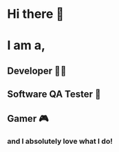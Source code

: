 # Hi there 👋
# I am a, 
## Developer 👨‍💻
## Software QA Tester 🧪
## Gamer 🎮

### and I absolutely love what I do!
<!--
**YashJM/YashJM** is a ✨ _special_ ✨ repository because its `README.md` (this file) appears on your GitHub profile.

Here are some ideas to get you started:

- 🔭 I’m currently working on ...
- 🌱 I’m currently learning ...
- 👯 I’m looking to collaborate on ...
- 🤔 I’m looking for help with ...
- 💬 Ask me about ...
- 📫 How to reach me: ...
- 😄 Pronouns: ...
- ⚡ Fun fact: ...
-->
